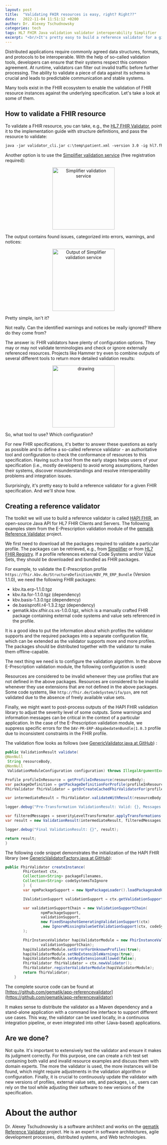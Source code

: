 ```yaml
---
layout: post
title:  "Validating FHIR resources is easy, right? Right??"
date:   2022-11-04 11:51:12 +0200
author: Dr. Alexey Tschudnowsky
categories: tech
tags: HL7 FHIR Java validation validator interoperability Simplifier
excerpt: "<br/>It's pretty easy to build a reference validator for a given FHIR specification. And we'll show you how to do it.<br/><br/>"
---
```

Distributed applications require commonly agreed data structures, formats, and protocols to be interoperable. With the help of so-called validation tools, developers can ensure that their systems respect this common agreement. At runtime, validators can filter out invalid traffic before further processing. The ability to validate a piece of data against its schema is crucial and leads to predictable communication and stable systems.

Many tools exist in the FHIR ecosystem to enable the validation of FHIR resource instances against the underlying specification. Let's take a look at some of them.

## How to validate a FHIR resource

To validate a FHIR resource, you can take, e.g., the [HL7 FHIR Validator](https://confluence.hl7.org/display/FHIR/Using+the+FHIR+Validator), point it to the implementation guide with structure definitions, and pass the resource to validate:

```txt
java -jar validator_cli.jar c:\temp\patient.xml -version 3.0 -ig hl7.fhir.us.core#1.0.1
```

Another option is to use the [Simplifier validation service](https://simplifier.net/validate) (free registration required):

<p align="center">
<img src="{{ site.baseurl }}/assets/img/221104-validating-fhir/simplifier-1.png" alt="Simplifier validation service" width="200"/>
</p>

The output contains found issues, categorized into errors, warnings, and notices:

<p align="center">
<img src="{{ site.baseurl }}/assets/img/221104-validating-fhir/simplifier-2.png" alt="Output of Simplifier validation service" width="200"/>
</p>

Pretty simple, isn't it?

Not really. Can the identified warnings and notices be really ignored? Where do they come from?

The answer is: FHIR validators have plenty of configuration options. They may or may not validate terminologies and check or ignore externally referenced resources. Projects like Hammer try even to combine outputs of several different tools to return more detailed validation results:

<p align="center">
<img src="{{ site.baseurl }}/assets/img/221104-validating-fhir/hammer.png" alt="drawing" width="200"/>
</p>

So, what tool to use? Which configuration?

For new FHIR specifications, it's better to answer these questions as early as possible and to define a so-called reference validator - an authoritative tool and configuration to check the conformance of resources to this specification. Having such a tool from the early stages helps users of your specification (i.e., mostly developers) to avoid wrong assumptions, harden their systems, discover misunderstandings and resolve interoperability problems and integration issues. 

Surprisingly, it's pretty easy to build a reference validator for a given FHIR specification. And we'll show how. 

## Creating a reference validator

The toolkit we will use to build a reference validator is called [HAPI FHIR](https://github.com/hapifhir/hapi-fhir), an open-source Java API for HL7 FHIR Clients and Servers. The following examples stem from the E-Prescription validation module of the [gematik Reference Validator](https://github.com/gematik/app-referencevalidator) project.

We first need to download all the packages required to validate a particular profile. The packages can be retrieved, e.g., from [Simplifier](https://simplifier.net/packages/) or from [HL7 FHIR Registry](https://registry.fhir.org/). If a profile references external Code Systems and/or Value Sets, they should be downloaded and bundled as FHIR packages.

For example, to validate the E-Prescription profile `https://fhir.kbv.de/StructureDefinition/KBV_PR_ERP_Bundle` (Version 1.1.0), we need the following FHIR packages:

- kbv.ita.erp-1.1.0.tgz
- kbv.ita.for-1.1.0.tgz (dependency)
- kbv.basis-1.3.0.tgz (dependency)
- de.basisprofil.r4-1.3.2.tgz (dependency)
- gematik.kbv.sfhir.cs.vs-1.0.0.tgz, which is a manually crafted FHIR package containing external code systems and value sets referenced in the profile.

It is a good idea to put the information about which profiles the validator supports and the required packages into a separate configuration file, which can be extended as the validator supports more and more profiles. The packages should be distributed together with the validator to make them offline-capable. 

The next thing we need is to configure the validation algorithm. In the above E-Prescription validation module, the following configuration is used:

Resources are considered to be invalid whenever they use profiles that are not defined in the above packages.
Resources are considered to be invalid whenever they use extensions that are not defined in the above packages.
Some code systems, like `http://fhir.de/CodeSystem/ifa/pzn`, are not validated due to the absence of freely available value sets.

Finally, we might want to post-process outputs of the HAPI FHIR validation library to adjust the severity level of some outputs. Some warnings and information messages can be critical in the context of a particular application. In the case of the E-Prescription validation module, we suppress specific errors for the `DAV-PR-ERP-AbgabedatenBundle|1.0.3` profile due to inconsistent constraints in the FHIR profile. 

The validation flow looks as follows (see [GenericValidator.java at GitHub](https://github.com/gematik/app-referencevalidator/blob/ab3cb6b35a1f76276fb8038e5eea439024c414a4/commons/src/main/java/de/gematik/refv/commons/validation/GenericValidator.java)) :

```java
public ValidationResult validate(
@NonNull
 String resourceBody,
@NonNull
 ValidationModuleConfiguration configuration) throws IllegalArgumentException {

Profile profileInResource = getProfileInResource(resourceBody);
var packageDefinition = getPackageDefinitionForProfile(profileInResource, configuration);
FhirValidator fhirValidator = getOrCreateCachedFhirValidatorFor(profileInResource, configuration, packageDefinition);

var intermediateResult = fhirValidator.validateWithResult(resourceBody);

logger.debug("Pre-Transformation ValidationResult: Valid: {}, Messages: {}", intermediateResult.isSuccessful(), intermediateResult.getMessages());

var filteredMessages = severityLevelTransformator.applyTransformations(intermediateResult.getMessages(), packageDefinition.getValidationMessageTransformations());
var result = new ValidationResult(intermediateResult, filteredMessages);

logger.debug("Final ValidationResult: {}", result);

return result;
}
```


The following code snippet demonstrates the initialization of the HAPI FHIR library (see [GenericValidatorFactory.java at GitHub](https://github.com/gematik/app-referencevalidator/blob/ab3cb6b35a1f76276fb8038e5eea439024c414a4/commons/src/main/java/de/gematik/refv/commons/validation/GenericValidatorFactory.java)):

```java
public FhirValidator createInstance(
        FhirContext ctx,
        Collection<String> packageFilenames,
        Collection<String> codeSystemsToIgnore
        )  {
        var npmPackageSupport = new NpmPackageLoader().loadPackagesAndCreatePrePopulatedValidationSupport(ctx, packageFilenames);

        IValidationSupport validationSupport = ctx.getValidationSupport();

        var validationSupportChain = new ValidationSupportChain(
                npmPackageSupport,
                validationSupport,
                new FixedSnapshotGeneratingValidationSupport(ctx)
                ,new IgnoreMissingValueSetValidationSupport(ctx, codeSystemsToIgnore)
        );

        FhirInstanceValidator hapiValidatorModule = new FhirInstanceValidator(
                validationSupportChain);
        hapiValidatorModule.setErrorForUnknownProfiles(true);
        hapiValidatorModule.setNoExtensibleWarnings(true);
        hapiValidatorModule.setAnyExtensionsAllowed(false);
        FhirValidator fhirValidator = ctx.newValidator();
        fhirValidator.registerValidatorModule(hapiValidatorModule);
        return fhirValidator;
    }
```

The complete source code can be found at [https://github.com/gematik/app-referencevalidator](https://github.com/gematik/app-referencevalidator)

It makes sense to distribute the validator as a Maven dependency and a stand-alone application with a command line interface to support different use cases. This way, the validator can be used locally, in a continuous integration pipeline, or even integrated into other (Java-based) applications.

## Are we done?

Not quite. It's important to extensively test the validator and ensure it makes its judgment correctly. For this purpose, one can create a rich test set containing both valid and invalid resource examples and discuss them with domain experts. The more the validator is used, the more instances will be found, which might require adjustments in the validation algorithm or configuration. Finally, it is crucial to continuously update the validator with new versions of profiles, external value sets, and packages, i.e., users can rely on the tool while adjusting their software to new versions of the specification.  

# About the author

Dr. Alexey Tschudnowsky is a software architect and works on the [gematik Reference Validator](https://github.com/gematik/app-referencevalidator) project. He is an expert in software architectures, agile development processes, distributed systems, and Web technologies.